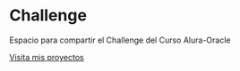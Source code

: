 # Challenge
Espacio para compartir el Challenge del Curso Alura-Oracle

<a href="https://joraregut.github.io/Challenge/">Visita mis proyectos</a>
